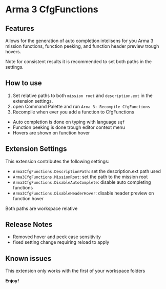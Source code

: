 # Arma 3 CfgFunctions

## Features

Allows for the generation of auto completion intelisens for you Arma 3 mission functions, function peeking, and function header preview trough hovers.

Note for consistent results it is recommended to set both paths in the settings.

## How to use

1. Set relative paths to both `mission root` and `description.ext` in the extension settings.
2. open Command Palette and run `Arma 3: Recompile CfgFunctions`
3. Recompile when ever you add a function to CfgFunctions

* Auto completion is done on typing with language `sqf`
* Function peeking is done trough editor context menu
* Hovers are shown on function hover

## Extension Settings

This extension contributes the following settings:

* `Arma3CfgFunctions.DescriptionPath`: set the description.ext path used
* `Arma3CfgFunctions.MissionRoot`: set the path to the mission root
* `Arma3CfgFunctions.DisableAutoComplete`: disable auto completing functions
* `Arma3CfgFunctions.DisableHeaderHover`: disable header preview on function hover

Both paths are workspace relative

## Release Notes

* Removed hover and peek case sensitivity
* fixed setting change requiring reload to apply

## Known issues

This extension only works with the first of your workspace folders

**Enjoy!**
